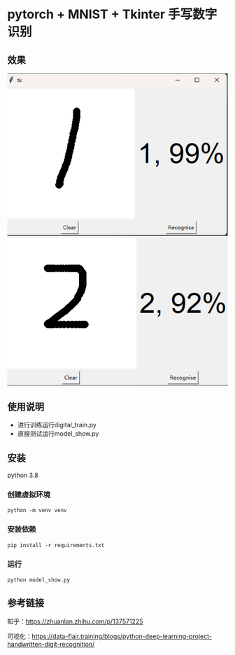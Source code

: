 # pytorch + MNIST + Tkinter 手写数字识别

## 效果

<img alt="识别效果"  src="./img/1.png">
<img alt="识别效果" src="./img/2.png">

## 使用说明

- 进行训练运行digital_train.py
- 直接测试运行model_show.py

## 安装

python 3.8

### 创建虚拟环境

```
python -m venv venv
```

### 安装依赖

```
pip install -r requirements.txt
```

### 运行

```
python model_show.py
```

## 参考链接

知乎：https://zhuanlan.zhihu.com/p/137571225

可视化：https://data-flair.training/blogs/python-deep-learning-project-handwritten-digit-recognition/